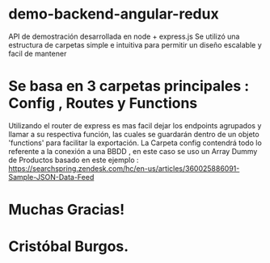 # demo-backend-angular-redux

API de demostración desarrollada en node + express.js
Se utilizó una estructura de carpetas simple e intuitiva para permitir un diseño escalable y facil de mantener

# Se basa en 3 carpetas principales : Config , Routes y Functions

Utilizando el router de express es mas facil dejar los endpoints agrupados y llamar a su respectiva función, las cuales se guardarán dentro de un objeto 'functions'
para facilitar la exportación. La Carpeta config contendrá todo lo referente a la conexión a una BBDD , en este caso se uso un Array Dummy de Productos
basado en este ejemplo : https://searchspring.zendesk.com/hc/en-us/articles/360025886091-Sample-JSON-Data-Feed

# Muchas Gracias! 
# Cristóbal Burgos.
